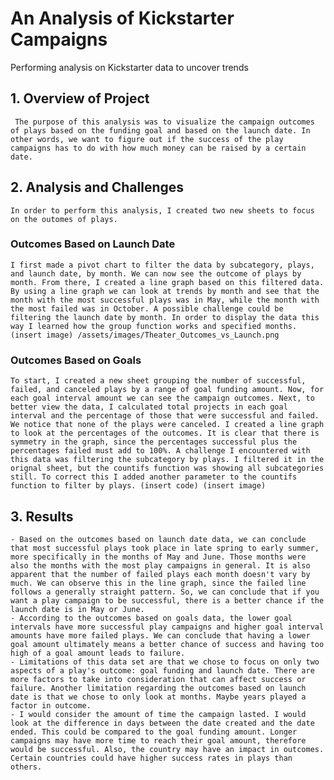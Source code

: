 # An Analysis of Kickstarter Campaigns
Performing analysis on Kickstarter data to uncover trends
## 1. Overview of Project
     The purpose of this analysis was to visualize the campaign outcomes of plays based on the funding goal and based on the launch date. In other words, we want to figure out if the success of the play campaigns has to do with how much money can be raised by a certain date. 
## 2. Analysis and Challenges
    In order to perform this analysis, I created two new sheets to focus on the outomes of plays. 
### Outcomes Based on Launch Date
    I first made a pivot chart to filter the data by subcategory, plays, and launch date, by month. We can now see the outcome of plays by month. From there, I created a line graph based on this filtered data. By using a line graph we can look at trends by month and see that the month with the most successful plays was in May, while the month with the most failed was in October. A possible challenge could be filtering the launch date by month. In order to display the data this way I learned how the group function works and specified months. (insert image) /assets/images/Theater_Outcomes_vs_Launch.png 
### Outcomes Based on Goals
    To start, I created a new sheet grouping the number of successful, failed, and canceled plays by a range of goal funding amount. Now, for each goal interval amount we can see the campaign outcomes. Next, to better view the data, I calculated total projects in each goal interval and the percentage of those that were successful and failed. We notice that none of the plays were canceled. I created a line graph to look at the percentages of the outcomes. It is clear that there is symmetry in the graph, since the percentages successful plus the percentages failed must add to 100%. A challenge I encountered with this data was filtering the subcategory by plays. I filtered it in the orignal sheet, but the countifs function was showing all subcategories still. To correct this I added another parameter to the countifs function to filter by plays. (insert code) (insert image) 
## 3. Results
    - Based on the outcomes based on launch date data, we can conclude that most successful plays took place in late spring to early summer, more specifically in the months of May and June. Those months were also the months with the most play campaigns in general. It is also apparent that the number of failed plays each month doesn't vary by much. We can observe this in the line graph, since the failed line follows a generally straight pattern. So, we can conclude that if you want a play campaign to be successful, there is a better chance if the launch date is in May or June.
    - According to the outcomes based on goals data, the lower goal intervals have more successful play campaigns and higher goal interval amounts have more failed plays. We can conclude that having a lower goal amount ultimately means a better chance of success and having too high of a goal amount leads to failure. 
    - Limitations of this data set are that we chose to focus on only two aspects of a play's outcome: goal funding and launch date. There are more factors to take into consideration that can affect success or failure. Another limitation regarding the outcomes based on launch date is that we chose to only look at months. Maybe years played a factor in outcome. 
    - I would consider the amount of time the campaign lasted. I would look at the difference in days between the date created and the date ended. This could be compared to the goal funding amount. Longer campaigns may have more time to reach their goal amount, therefore would be successful. Also, the country may have an impact in outcomes. Certain countries could have higher success rates in plays than others.  
